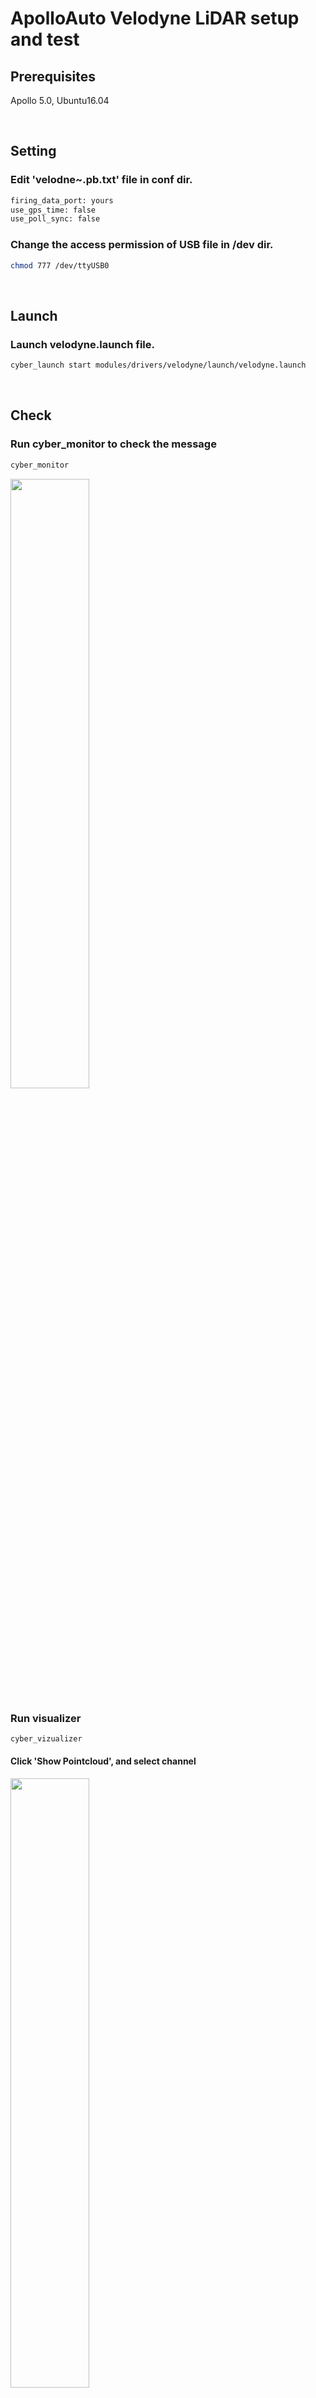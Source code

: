 # ApolloAuto Velodyne LiDAR setup and test

## Prerequisites
Apollo 5.0, Ubuntu16.04

<br>

## Setting

### Edit 'velodne~.pb.txt' file in conf dir.

```txt
firing_data_port: yours
use_gps_time: false
use_poll_sync: false
```

### Change the access permission of USB file in /dev dir.
```bash 
chmod 777 /dev/ttyUSB0 
```

<br>

## Launch
### Launch velodyne.launch file.
```bash
cyber_launch start modules/drivers/velodyne/launch/velodyne.launch
```

<br>

## Check
### Run cyber_monitor to check the message
```bash
cyber_monitor
```

<img src="https://user-images.githubusercontent.com/72431755/98070668-e88da980-1ea4-11eb-82f4-98f6e5545126.png" width="50%" height="50%"></img>

### Run visualizer
```bash
cyber_vizualizer
```

#### Click 'Show Pointcloud', and select channel

<img src="https://user-images.githubusercontent.com/72431755/98070812-33a7bc80-1ea5-11eb-80e4-ab0e0761747f.png" width="50%" height="50%"></img>


## How to log the GNSS message
### To log
<code>cyber_recorder record -a</code>

### To play
<code>cyber_recorder record play -f ~.record</code>
